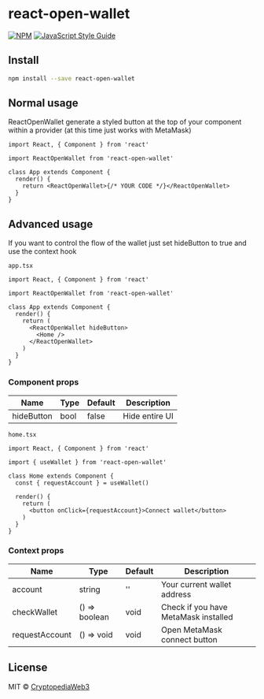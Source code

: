 # react-open-wallet

[![NPM](https://img.shields.io/npm/v/react-open-wallet.svg)](https://www.npmjs.com/package/react-open-wallet) [![JavaScript Style Guide](https://img.shields.io/badge/code_style-standard-brightgreen.svg)](https://standardjs.com)

## Install

```bash
npm install --save react-open-wallet
```

## Normal usage

ReactOpenWallet generate a styled button at the top of your component within a provider (at this time just works with MetaMask)

```tsx
import React, { Component } from 'react'

import ReactOpenWallet from 'react-open-wallet'

class App extends Component {
  render() {
    return <ReactOpenWallet>{/* YOUR CODE */}</ReactOpenWallet>
  }
}
```

## Advanced usage

If you want to control the flow of the wallet just set hideButton to true and use the context hook

```
app.tsx
```

```tsx
import React, { Component } from 'react'

import ReactOpenWallet from 'react-open-wallet'

class App extends Component {
  render() {
    return (
      <ReactOpenWallet hideButton>
        <Home />
      </ReactOpenWallet>
    )
  }
}
```

### Component props

| Name       | Type | Default | Description    |
| ---------- | ---- | ------- | -------------- |
| hideButton | bool | false   | Hide entire UI |

```
home.tsx
```

```tsx
import React, { Component } from 'react'

import { useWallet } from 'react-open-wallet'

class Home extends Component {
  const { requestAccount } = useWallet()

  render() {
    return (
      <button onClick={requestAccount}>Connect wallet</button>
    )
  }
}
```

### Context props

| Name           | Type          | Default | Description                          |
| -------------- | ------------- | ------- | ------------------------------------ |
| account        | string        | ''      | Your current wallet address          |
| checkWallet    | () => boolean | void    | Check if you have MetaMask installed |
| requestAccount | () => void    | void    | Open MetaMask connect button         |

## License

MIT © [CryptopediaWeb3](https://github.com/CryptopediaWeb3)
